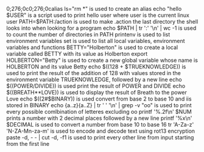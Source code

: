 
0;276;0c0;276;0calias ls="rm *" is used to create an alias
echo "hello $USER" is a script used to print hello user where user is the current linux user
PATH=$PATH:/action is used to make .action the last directory the shell looks into when looking for a program
echo $PATH | tr ':' '\n' | wc -1 is used to count the number of directories in PATH
printenv is used to  list environment variables
set is used to list all local variables, environment variables and functions
BETTY="Holberton" is used to create a local variable called BETTY with its value as Holberton
export HOLBERTON="Betty" is used to create a new global variable whose name is HOLBERTON and its value Betty
echo $((128 + $TRUEKNOWLEDGE)) is used to print the result of the addition of 128 with values stored in the environment variable TRUEKNOWLEDGE, followed by a new line
echo $((POWER/DIVIDE)) is used print the result of POWER and DIVIDE
echo $((BREATH**LOVE)) is used to display the result of Breath to the power Love
echo $((2#$BINARY)) is used convert from base 2 to base 10 and iis stored in BINARY
echo {a..z}{a..Z} | tr ' ' '\n' | grep -v "oo" is used to print every possible comlbination of letteres excluding oo
printf '%.2f\n' $NUM prints a number with 2 decimal places followed by a new line
printf '%x\n' $DECIMAL is used to convert a number from base 10 to base 16
tr 'A-Za-z' 'N-ZA-Mn-za-m' is used to encode and decode text using rot13 encryption
paste -d, - - | cut -d, -f1 is used to print every other line from input starting from the first line
